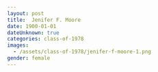 ```yaml
---
layout: post
title:  Jenifer F. Moore
date: 1900-01-01
dateUnknown: true
categories: class-of-1978
images:
  - /assets/class-of-1978/jenifer-f-moore-1.png
gender: female
---
```

